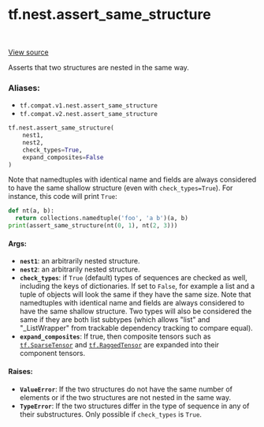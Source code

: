 <div itemscope itemtype="http://developers.google.com/ReferenceObject">
<meta itemprop="name" content="tf.nest.assert_same_structure" />
<meta itemprop="path" content="Stable" />
</div>

# tf.nest.assert_same_structure

<!-- Insert buttons -->

<table class="tfo-notebook-buttons tfo-api" align="left">
</table>

<a target="_blank" href="/code/stable/tensorflow/python/util/nest.py">View source</a>



<!-- Start diff -->
Asserts that two structures are nested in the same way.

### Aliases:

* `tf.compat.v1.nest.assert_same_structure`
* `tf.compat.v2.nest.assert_same_structure`


``` python
tf.nest.assert_same_structure(
    nest1,
    nest2,
    check_types=True,
    expand_composites=False
)
```



<!-- Placeholder for "Used in" -->

Note that namedtuples with identical name and fields are always considered
to have the same shallow structure (even with `check_types=True`).
For instance, this code will print `True`:

```python
def nt(a, b):
  return collections.namedtuple('foo', 'a b')(a, b)
print(assert_same_structure(nt(0, 1), nt(2, 3)))
```

#### Args:


* <b>`nest1`</b>: an arbitrarily nested structure.
* <b>`nest2`</b>: an arbitrarily nested structure.
* <b>`check_types`</b>: if `True` (default) types of sequences are checked as well,
    including the keys of dictionaries. If set to `False`, for example a
    list and a tuple of objects will look the same if they have the same
    size. Note that namedtuples with identical name and fields are always
    considered to have the same shallow structure. Two types will also be
    considered the same if they are both list subtypes (which allows "list"
    and "_ListWrapper" from trackable dependency tracking to compare
    equal).
* <b>`expand_composites`</b>: If true, then composite tensors such as <a href="../../tf/sparse/SparseTensor.md"><code>tf.SparseTensor</code></a>
    and <a href="../../tf/RaggedTensor.md"><code>tf.RaggedTensor</code></a> are expanded into their component tensors.


#### Raises:


* <b>`ValueError`</b>: If the two structures do not have the same number of elements or
  if the two structures are not nested in the same way.
* <b>`TypeError`</b>: If the two structures differ in the type of sequence in any of
  their substructures. Only possible if `check_types` is `True`.